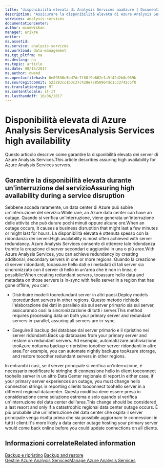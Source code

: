```yaml
---
title: "disponibilità elevata di Analysis Services aaaAzure | Documenti Microsoft"
description: "Assicurare la disponibilità elevata di Azure Analysis Services."
services: analysis-services
documentationcenter: 
author: minewiskan
manager: erikre
editor: 
ms.assetid: 
ms.service: analysis-services
ms.workload: data-management
ms.tgt_pltfrm: na
ms.devlang: na
ms.topic: article
ms.date: 08/15/2017
ms.author: owend
ms.openlocfilehash: 6e09536c5bd7dc7f88f9b662e1a9f42d2b8c969b
ms.sourcegitcommit: 523283cc1b3c37c428e77850964dc1c33742c5f0
ms.translationtype: MT
ms.contentlocale: it-IT
ms.lasthandoff: 10/06/2017
---
```

# <a name="analysis-services-high-availability"></a><span data-ttu-id="d808c-103">Disponibilità elevata di Azure Analysis Services</span><span class="sxs-lookup"><span data-stu-id="d808c-103">Analysis Services high availability</span></span>
<span data-ttu-id="d808c-104">Questo articolo descrive come garantire la disponibilità elevata dei server di Azure Analysis Services.</span><span class="sxs-lookup"><span data-stu-id="d808c-104">This article describes assuring high availability for Azure Analysis Services servers.</span></span> 


## <a name="assuring-high-availability-during-a-service-disruption"></a><span data-ttu-id="d808c-105">Garantire la disponibilità elevata durante un'interruzione del servizio</span><span class="sxs-lookup"><span data-stu-id="d808c-105">Assuring high availability during a service disruption</span></span>
<span data-ttu-id="d808c-106">Sebbene accada raramente, un data center di Azure può subire un'interruzione del servizio.</span><span class="sxs-lookup"><span data-stu-id="d808c-106">While rare, an Azure data center can have an outage.</span></span> <span data-ttu-id="d808c-107">Quando si verifica un'interruzione, viene generata un'interruzione delle attività che può durare pochi minuti oppure alcune ore.</span><span class="sxs-lookup"><span data-stu-id="d808c-107">When an outage occurs, it causes a business disruption that might last a few minutes or might last for hours.</span></span> <span data-ttu-id="d808c-108">La disponibilità elevata è ottenuta spesso con la ridondanza dei server.</span><span class="sxs-lookup"><span data-stu-id="d808c-108">High availability is most often achieved with server redundancy.</span></span> <span data-ttu-id="d808c-109">Azure Analysis Services consente di ottenere tale ridondanza tramite la creazione di server secondari e aggiuntivi in una o più aree.</span><span class="sxs-lookup"><span data-stu-id="d808c-109">With Azure Analysis Services, you can achieve redundancy by creating additional, secondary servers in one or more regions.</span></span> <span data-ttu-id="d808c-110">Quando la creazione di server ridondanti, tooassure hello dati e i metadati di tali server sia sincronizzato con il server di hello in un'area che è non in linea, è possibile:</span><span class="sxs-lookup"><span data-stu-id="d808c-110">When creating redundant servers, tooassure hello data and metadata on those servers is in-sync with hello server in a region that has gone offline, you can:</span></span>

* <span data-ttu-id="d808c-111">Distribuire modelli tooredundant server in altri paesi.</span><span class="sxs-lookup"><span data-stu-id="d808c-111">Deploy models tooredundant servers in other regions.</span></span> <span data-ttu-id="d808c-112">Questo metodo richiede l'elaborazione dei dati in parallelo sia sul server primario sia sui server, assicurando così la sincronizzazione di tutti i server.</span><span class="sxs-lookup"><span data-stu-id="d808c-112">This method requires processing data on both your primary server and redundant servers in-parallel, assuring all servers are in-sync.</span></span>

* <span data-ttu-id="d808c-113">Eseguire il backup dei database dal server primario e il ripristino nei server ridondanti.</span><span class="sxs-lookup"><span data-stu-id="d808c-113">Back up databases from your primary server and restore on redundant servers.</span></span> <span data-ttu-id="d808c-114">Ad esempio, automatizzare archiviazione tooAzure notturna backup e ripristino tooother server ridondanti in altre aree.</span><span class="sxs-lookup"><span data-stu-id="d808c-114">For example, you can automate nightly backups tooAzure storage, and restore tooother redundant servers in other regions.</span></span> 

<span data-ttu-id="d808c-115">In entrambi i casi, se il server principale si verifica un'interruzione, è necessario modificare le stringhe di connessione hello in client tooconnect toohello server in un altro Data Center regionale di report.</span><span class="sxs-lookup"><span data-stu-id="d808c-115">In either case, if your primary server experiences an outage, you must change hello connection strings in reporting clients tooconnect toohello server in a different regional datacenter.</span></span> <span data-ttu-id="d808c-116">Questa modifica deve essere presa in considerazione come soluzione estrema e solo quando si verifica un'interruzione del data center dell'area.</span><span class="sxs-lookup"><span data-stu-id="d808c-116">This change should be considered a last resort and only if a catastrophic regional data center outage occurs.</span></span> <span data-ttu-id="d808c-117">È più probabile che un'interruzione del data center che ospita il server principale venga risolta prima che sia possibile aggiornare le connessioni in tutti i client.</span><span class="sxs-lookup"><span data-stu-id="d808c-117">It's more likely a data center outage hosting your primary server would come back online before you could update connections on all clients.</span></span> 



## <a name="related-information"></a><span data-ttu-id="d808c-118">Informazioni correlate</span><span class="sxs-lookup"><span data-stu-id="d808c-118">Related information</span></span>
<span data-ttu-id="d808c-119">[Backup e ripristino](analysis-services-backup.md) </span><span class="sxs-lookup"><span data-stu-id="d808c-119">[Backup and restore](analysis-services-backup.md) </span></span>  
[<span data-ttu-id="d808c-120">Gestire Azure Analysis Services</span><span class="sxs-lookup"><span data-stu-id="d808c-120">Manage Azure Analysis Services</span></span>](analysis-services-manage.md) 

